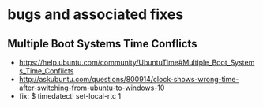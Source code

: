 # bugs and associated fixes
## Multiple Boot Systems Time Conflicts
* https://help.ubuntu.com/community/UbuntuTime#Multiple_Boot_Systems_Time_Conflicts
* http://askubuntu.com/questions/800914/clock-shows-wrong-time-after-switching-from-ubuntu-to-windows-10
* fix: $ timedatectl set-local-rtc 1
